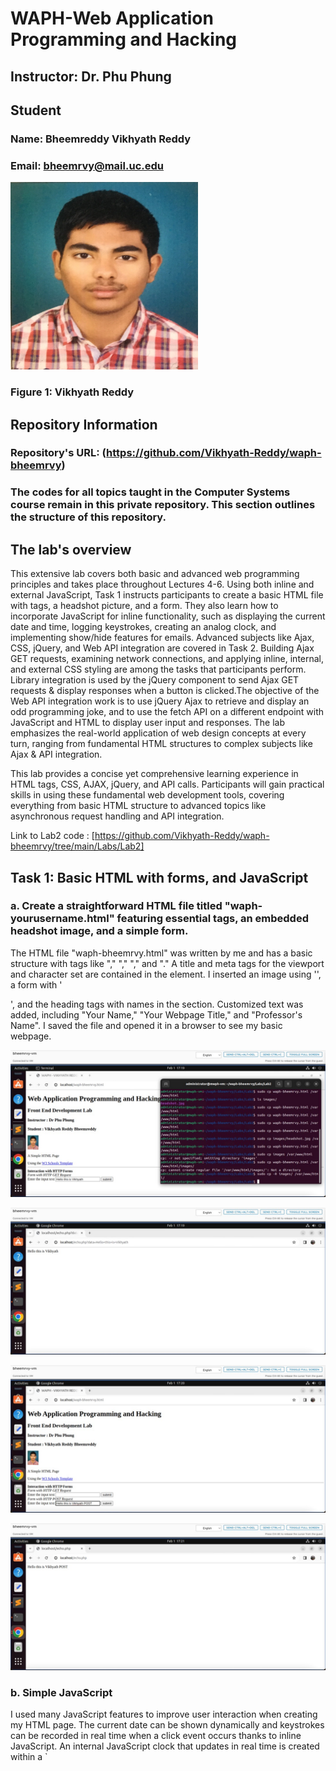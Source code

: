 # WAPH-Web Application Programming and Hacking

## Instructor: Dr. Phu Phung

## Student

### Name: Bheemreddy Vikhyath Reddy
### Email: bheemrvy@mail.uc.edu


<img src="/Labs/Lab2/Images/headshot.jpg"  width="300" height="300"><p><h3> Figure 1: Vikhyath Reddy</h3></p>

## Repository Information
### Repository's URL: (https://github.com/Vikhyath-Reddy/waph-bheemrvy)
### The codes for all topics taught in the Computer Systems course remain in this private repository. This section outlines the structure of this repository.

## The lab's overview


This extensive lab covers both basic and advanced web programming principles and takes place throughout Lectures 4-6. Using both inline and external JavaScript, Task 1 instructs participants to create a basic HTML file with tags, a headshot picture, and a form. They also learn how to incorporate JavaScript for inline functionality, such as displaying the current date and time, logging keystrokes, creating an analog clock, and implementing show/hide features for emails. Advanced subjects like Ajax, CSS, jQuery, and Web API integration are covered in Task 2. Building Ajax GET requests, examining network connections, and applying inline, internal, and external CSS styling are among the tasks that participants perform. Library integration is used by the jQuery component to send Ajax GET requests & display responses when a button is clicked.The objective of the Web API integration work is to use jQuery Ajax to retrieve and display an odd programming joke, and to use the fetch API on a different endpoint with JavaScript and HTML to display user input and responses. The lab emphasizes the real-world application of web design concepts at every turn, ranging from fundamental HTML structures to complex subjects like Ajax & API integration.


This lab provides a concise yet comprehensive learning experience in HTML tags, CSS, AJAX, jQuery, and API calls. Participants will gain practical skills in using these fundamental web development tools, covering everything from basic HTML structure to advanced topics like asynchronous request handling and API integration.

Link to Lab2 code : [https://github.com/Vikhyath-Reddy/waph-bheemrvy/tree/main/Labs/Lab2]

## Task 1: Basic HTML with forms, and JavaScript

### a. Create a straightforward HTML file titled "waph-yourusername.html" featuring essential tags, an embedded headshot image, and a simple form.

The HTML file "waph-bheemrvy.html" was written by me and has a basic structure with tags like "<!DOCTYPE html>," "<html>," "<head>," and "<body>." A title and meta tags for the viewport and character set are contained in the <head> element. I inserted an image using '<img>', a form with '<form>', and the heading tags with names in the <body> section. Customized text was added, including "Your Name," "Your Webpage Title," and "Professor's Name". I saved the file and opened it in a browser to see my basic webpage.

![Figure 2: Http Get Request with Form ](Images/HttpGetRequest.jpg)

![Figure 3: Http Get Response with Form ](Images/HttpGetResponse.jpg)

![Figure 4: Http Post Request with Form ](Images/HttpPostRequest.jpg)

![Figure 5: Http Post Response with Form ](Images/HttpPostResponse.jpg)

### b. Simple JavaScript

I used many JavaScript features to improve user interaction when creating my HTML page. The current date can be shown dynamically and keystrokes can be recorded in real time when a click event occurs thanks to inline JavaScript. An internal JavaScript clock that updates in real time is created within a `<script>} element. JavaScript code organized into an external file enables an email show/hide feature and presents an HTML canvas-based interactive analog clock with visually appealing graphics. An HTML page that is rich in features and interactive is produced by combining inline, internal, & external JavaScript.

![Figure 6: Email hidden and Analog Clock](Images/Clock.jpg)

![Figure 7: Email shown when clicked](Images/EmailShown.jpg)

![Figure 8: Time is not displayed](Images/Time.jpg)

![Figure 9: Time Displayed when clicked](Images/TimeDisplayed.jpg)

## Task 2: Ajax, CSS, jQuery, and Web API integration

### a. Ajax

I improved my HTML page by including a button, a '<div>' element, and a user input box. I programmed the button to communicate user input to the server by sending an Ajax GET request to the echo.php web application using JavaScript. The HTTP response is captured by an event listener, which then shows what it contains in the webpage's specified element.

![Figure 10: Ajax Echo Response](Images/AjaxEcho.jpg)

### b. CSS 

By using CSS for internal formatting in the '<head>' section and inline styles for specific elements, I enhanced the visual appeal of my webpage. Using inline CSS, the background color of the analog clock was set. For organized styling, I also generated an external CSS file (like styles.css), which I linked to the HTML using the '<link>' tag to make it more maintainable. In addition, I improved the design process by using a remote CSS file to add pre-existing styles.

![Figure 11: CSS Styling](Images/CSS.jpg)

### c. jQuery

#### 1) When the corresponding button is clicked, send an Ajax GET request to the echo.php web application and display the response content

I used JavaScript to construct a button to launch an Ajax GET request, giving my webpage a dynamic feature. After the code receives the response from the server, it interacts with the echo.php web page to get and dynamically display data. In addition to facilitating immediate interaction for seamless data extraction and webpage presentation, this improves user engagement.


![Figure 12: JQuery AJAX Echo Get Request](Images/AjaxGetRequest.jpg)

#### 2) I added a feature that makes my webpage more user-responsive. A particular button's click initiates JavaScript code, which sends an Ajax POST request to echo.php and transfers data for processing. The code dynamically loads the material onto the webpage upon receiving the response from the server.

![Figure 12: JQuery AJAX Echo Post Request](Images/AjaxPostRequest.jpg)

### d. Web API integration

#### 1) Using Ajax on https://v2.jokeapi.dev/joke/Programming?type=single

I used jQuery Ajax to add a captivating feature to my webpage. My JavaScript code fetches single-line jokes about programming from the https://v2.jokeapi.dev API by launching an Ajax call upon page load. The code manages the response well, incorporating a random joke into the page with ease. I examined the request as well as the reply details using browser network tools, which gave me important insight into the data flow with the external API. This adds levity to the user experience and demonstrates how well I can use Ajax to retrieve and deliver dynamic data.


#### 2) Using the fetch API on https://api.agify.io/?name=inputLinks to an external site.

I interacted with the https://api.agify.io/ endpoint via the fetch API, which allowed me to submit user-input names for examination. I created code using HTML and JavaScript that uses fetch() to call the external API and pass in user input. The outcomes are displayed live on the website, and I used the network tools in the browser to look up request details. But I ran into trouble when the agify API hit its daily limit, which resulted in an error message (429: Request Limit Reached) and no answer.


![Figure 13: Agify Request API](Images/AgeAPI.jpg)
